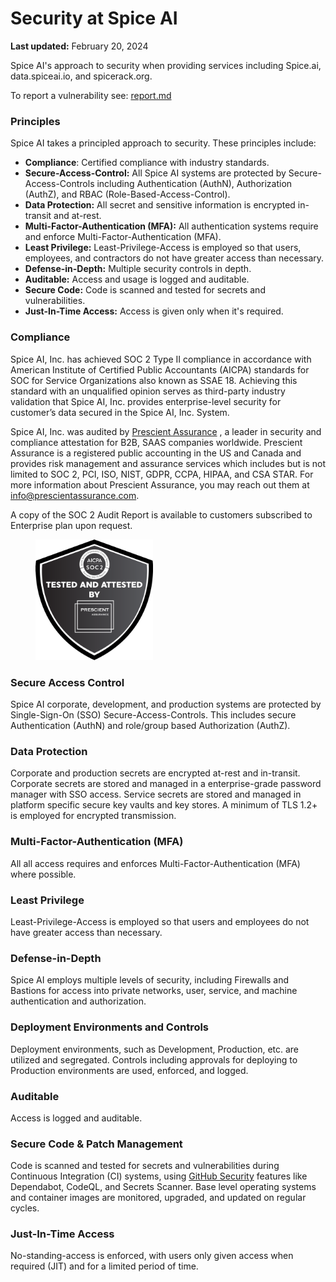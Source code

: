# Security at Spice AI

**Last updated:** February 20, 2024

Spice AI's approach to security when providing services including Spice.ai, data.spiceai.io, and spicerack.org.

To report a vulnerability see: [report.md](report.md "mention")

### Principles

Spice AI takes a principled approach to security. These principles include:

* **Compliance**: Certified compliance with industry standards.
* **Secure-Access-Control:** All Spice AI systems are protected by Secure-Access-Controls including Authentication (AuthN), Authorization (AuthZ), and RBAC (Role-Based-Access-Control).
* **Data Protection:** All secret and sensitive information is encrypted in-transit and at-rest.
* **Multi-Factor-Authentication (MFA):** All authentication systems require and enforce Multi-Factor-Authentication (MFA).
* **Least Privilege:** Least-Privilege-Access is employed so that users, employees, and contractors do not have greater access than necessary.
* **Defense-in-Depth:** Multiple security controls in depth.
* **Auditable:** Access and usage is logged and auditable.
* **Secure Code:** Code is scanned and tested for secrets and vulnerabilities.
* **Just-In-Time Access:** Access is given only when it's required.

### Compliance

Spice AI, Inc. has achieved SOC 2 Type II compliance in accordance with American Institute of Certified Public Accountants (AICPA) standards for SOC for Service Organizations also known as SSAE 18. Achieving this standard with an unqualified opinion serves as third-party industry validation that Spice AI, Inc. provides enterprise-level security for customer’s data secured in the Spice AI, Inc. System.

Spice AI, Inc. was audited by [Prescient Assurance](http://www.prescientassurance.com/) , a leader in security and compliance attestation for B2B, SAAS companies worldwide. Prescient Assurance is a registered public accounting in the US and Canada and provides risk management and assurance services which includes but is not limited to SOC 2, PCI, ISO, NIST, GDPR, CCPA, HIPAA, and CSA STAR. For more information about Prescient Assurance, you may reach out them at [info@prescientassurance.com](mailto:info@prescientassurance.com).

A copy of the SOC 2 Audit Report is available to customers subscribed to Enterprise plan upon request.

<figure><img src="../.gitbook/assets/SOC 2.png" alt="" width="188"><figcaption></figcaption></figure>

### Secure Access Control

Spice AI corporate, development, and production systems are protected by Single-Sign-On (SSO) Secure-Access-Controls. This includes secure Authentication (AuthN) and role/group based Authorization (AuthZ).

### Data Protection

Corporate and production secrets are encrypted at-rest and in-transit. Corporate secrets are stored and managed in a enterprise-grade password manager with SSO access. Service secrets are stored and managed in platform specific secure key vaults and key stores. A minimum of TLS 1.2+ is employed for encrypted transmission.

### Multi-Factor-Authentication (MFA)

All all access requires and enforces Multi-Factor-Authentication (MFA) where possible.

### Least Privilege

Least-Privilege-Access is employed so that users and employees do not have greater access than necessary.

### Defense-in-Depth

Spice AI employs multiple levels of security, including Firewalls and Bastions for access into private networks, user, service, and machine authentication and authorization.

### Deployment Environments and Controls

Deployment environments, such as Development, Production, etc. are utilized and segregated. Controls including approvals for deploying to Production environments are used, enforced, and logged.

### Auditable

Access is logged and auditable.

### Secure Code & Patch Management

Code is scanned and tested for secrets and vulnerabilities during Continuous Integration (CI) systems, using [GitHub Security](https://docs.github.com/en/code-security) features like Dependabot, CodeQL, and Secrets Scanner. Base level operating systems and container images are monitored, upgraded, and updated on regular cycles.

### Just-In-Time Access

No-standing-access is enforced, with users only given access when required (JIT) and for a limited period of time.
